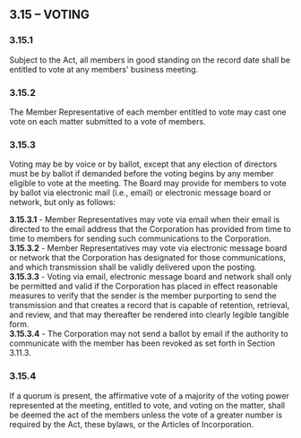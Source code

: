 ## **3.15 – VOTING**

### **3.15.1**

Subject to the Act, all members in good standing on the record date shall be entitled to vote at any members' business meeting.

### **3.15.2**

The Member Representative of each member entitled to vote may cast one vote on each matter submitted to a vote of members.

### **3.15.3**

Voting may be by voice or by ballot, except that any election of directors must be by ballot if demanded before the voting begins by any member eligible to vote at the meeting. The Board may provide for members to vote by ballot via electronic mail (i.e., email) or electronic message board or network, but only as follows:

   **3.15.3.1** - Member Representatives may vote via email when their email is directed to the email address that the Corporation has provided from time to time to members for sending such communications to the Corporation.  
   **3.15.3.2** - Member Representatives may vote via electronic message board or network that the Corporation has designated for those communications, and which transmission shall be validly delivered upon the posting.  
   **3.15.3.3** - Voting via email, electronic message board and network shall only be permitted and valid if the Corporation has placed in effect reasonable measures to verify that the sender is the member purporting to send the transmission and that creates a record that is capable of retention, retrieval, and review, and that may thereafter be rendered into clearly legible tangible form.  
   **3.15.3.4** - The Corporation may not send a ballot by email if the authority to communicate with the member has been revoked as set forth in Section 3.11.3.

### **3.15.4**

If a quorum is present, the affirmative vote of a majority of the voting power represented at the meeting, entitled to vote, and voting on the matter, shall be deemed the act of the members unless the vote of a greater number is required by the Act, these bylaws, or the Articles of Incorporation.
